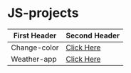 # JS-projects

First Header | Second Header
------------ | -------------
Change-color | <a href=https://rishgod.github.io/JS-projects/Change-color/index /> Click Here </a>
Weather-app| <a href=https://rishgod.github.io/JS-projects/Weather-app/index /> Click Here </a>
